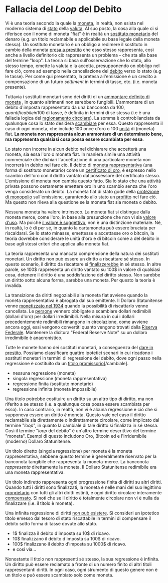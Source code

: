 # Fallacia del _Loop_ del Debito



Vi è una teoria secondo la quale la [moneta](), in realtà, non esista nel moderno sistema di [stato]() della [valuta](). Al suo posto, la cosa alla quale ci si riferisce con il nome di moneta "fiat" è in realtà un [sostituto monetario]() del denaro (e.g. un titolo reclamabile e applicabile su base legale della moneta stessa). Un sostituto monetario è un obbligo a redimere il sostituto in cambio della moneta [presa a prestito]() che esso stesso rappresenta, così anche a livello definitorio ciò rappresenta un problema - che sta alla base del termine "loop". La teoria si basa sull'osservazione che lo stato, allo stesso tempo, emette la valuta e la accetta, presupponendo on obbligo nel fare ciò, come ad esempio nella cancellazione del [debito]() verso lo stato (e.g le tasse). Per come qui presentato, la pretesa all'emissione è un credito a compensazione di un futuro _settlment_ in termini di tasse, etc. (i.e. moneta presente).

Tuttavia i sostituti monetari sono dei diritti di un [ammontare definito di moneta]() , in quanto altrimenti non sarebbero fungibili. L'ammontare di un debito d'imposta rappresentato da una banconota da 100$, quantificabile in 100$ di tasse, è definita in termini di sé stessa (i.e è una fallacia logica del [ragionamento circolare]()). La somma è controbilanciata da qualunque cosa lo stato desidera [scambiare]() per essa. Questo rappresenta il caso di ogni moneta, che include 100 once d'oro o 100 [unità]() di (moneta) fiat. **La moneta non rappresenta alcun ammontare di un determinato bene, ma rappresenta qualsiasi cosa possa essere scambiata per essa**.

Lo stato non incorre in alcun debito nel dichiarare che accetterà una moneta, sia essa l'oro o moneta fiat. In maniera simile una attività commerciale che dichiari l'accettazione di una particolare moneta non incorrerà in debito nel fare ciò. Il debito di [moneta rappresentativa]() (una forma di sostituto monetario) come un [certificato di oro](), è espresso nello scambio dell'oro con il diritto vantato dal possessore del certificato stesso. L'emissione di moneta non cambia questo fatto. Sia lo stato che una attività privata possono certamente emettere oro in uno scambio senza che l'oro venga considerato un debito. La moneta fiat di stato gode della [protezione di monopolio]() sull'emissione, garantendo allo stato un [profitto]() nel fare ciò. Ma questo non rileva alla questione se la moneta fiat sia moneta o debito.

Nessuna moneta ha valore intrinseco. La moneta fiat si distingue dalla moneta merce, come l'oro, in base alla presunzione che non vi sia [valore d'uso](). Ma poiché [il valore è soggettivo](), non è una distinzione materiale. Né, in realtà, lo è di per sé, in quanto la cartamoneta può essere bruciata per riscaldarsi. Se lo stato minasse, emettesse e accettasse oro o bitcoin, la teoria dovrebbe considerare le unità d'oro e di bitcoin come a del debito in base agli stessi criteri che applica alla moneta fiat.

La teoria rappresenta una mancata comprensione della natura dei sostituti monetari. Un diritto non può essere un diritto a riscattare sé stesso. In questo scenario, il diritto da riscattare si [finalizzerebbe]() in sé stesso. In altre parole, se 100$ rappresenta un diritto vantato su 100$ in valore di qualsiasi cosa, detenere il diritto è una soddisfazione del diritto stesso. Non sarebbe un diritto sotto alcuna forma, sarebbe una moneta. Per questo la teoria è invalida.

La transizione da diritti negoziabili alla moneta fiat avviene quando la moneta rappresentativa è abrogata dal suo emittente. Il Dollaro Statunitense venne [monetizzato nel 1934]() quando la possibilità di riscattarlo venne cancellata. Le [persone]() vennero obbligate a scambiare dollari redimibili (dollari d'oro) per dollari irredimibili. Nella misura in cui i dollari precedentemente redimibili rimangono in circolazione, come avviene ancora oggi, essi vengono convertiti quanto vengono trovati dalla [Riserva Federale](). Mantenere la dicitura "Federal Reserve Note" su un dollaro irredimibile è anacronistico.

Tutte le monete hanno dei sostituti monetari, a conseguenza del [dare in prestito](). Possiamo classificare quattro ipotetici scenari in cui ricadono i sostituti monetari in termini di regressione del debito, dove ogni passo nella regressione è costituito da un [titolo promissorio]()[/cambiale].

* nessuna regressione (moneta)
* singola regressione (moneta rappresentativa)
* regressione finita (sostituto monetario)
* regressione infinita (moneta impossibile)

Una titolo potrebbe costituire un diritto su un altro tipo di diritto, ma non riferito a se stesso (i.e. a qualunque cosa possa essere scambiata per esso). In caso contrario, in realtà, non vi è alcuna regressione e ciò che si supponeva essere un diritto _è_ moneta. Questo vale nel caso il diritto reclamabile sia direttamente o indirettamente circolare, come implicato dal termine "_loop_", in quanto la cambiale di tale diritto si finalizza in sé stessa. Così il termine "_loop_ del debito" è un'altro termine descrittivo del termine "moneta". Esempi di questo includono Oro, Bitcoin ed e l'irridemibile (moderno) Dollaro Statunitense.

Un titolo diretto (singola regressione) per moneta è la moneta rappresentativa, sebbene questo termine è generalmente riservato per la banconota tangibile che rappresenta la moneta-merce. La banconota _rappresenta_ direttamente la moneta. Il Dollaro Statunitense redimibile era una moneta rappresentativa.

Un titolo indiretto rappresenta ogni progressione finita di diritti su altri diritti. Quando tutti i diritti sono finalizzati, la moneta è nelle mani del suo legittimo [proprietario]() con tutti gli altri diritti estinti, e ogni diritto circolare interamente [compensato](). Si noti che se il diritto è totalmente circolare non vi è nulla da finalizzare (i.e. il titolo è moneta).

Una infinita regressione di diritti [non può esistere](). Si consideri un ipotetico titolo emesso dal tesoro di stato riscattabile in termini di compensare il debito sotto forma di tasse dovute allo stato.

* 1$ finalizza il debito d'imposta su 10$ di ricavo.
* 10$ finalizzano il debito d'imposta su 100$ di ricavo.
* 100$ finalizzano il debito d'imposta su 1000$ di ricavo.
* e così via...

Nonostante il titolo non rappresenti sé stesso, la sua regressione è infinita. Un diritto può essere reclamato a fronte di un numero finito di altri titoli rappresentanti diritti. In ogni caso, ogni strumento di questo genere non è un titolo e può essere scambiato solo come moneta.